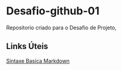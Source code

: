# Desafio-github-01
Repositorio  criado para o Desafio de Projeto,


## Links Úteis
[Sintaxe Basica Markdown](https://www.markdowguide.org/basic-syntax/)
